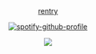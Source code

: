 <div align="center">
   <a href="https://rentry.co/nohomer">rentry </a> 
  

<div align="center">

  [![spotify-github-profile](https://spotify-github-profile.kittinanx.com/api/view?uid=31vqun7ccl2bokwd3rjr7axfzvta&cover_image=true&theme=novatorem&show_offline=false&background_color=121212&interchange=false&bar_color=53b14f&bar_color_cover=false)](https://github.com/kittinan/spotify-github-profile)
</div>

<div align="center">
  <img src="https://media1.tenor.com/m/hD0TlwseIFoAAAAC/wiege-alnst.gif">
</div>













                                                                                                                                     










